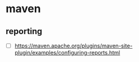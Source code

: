# maven
## reporting
- [ ] https://maven.apache.org/plugins/maven-site-plugin/examples/configuring-reports.html
